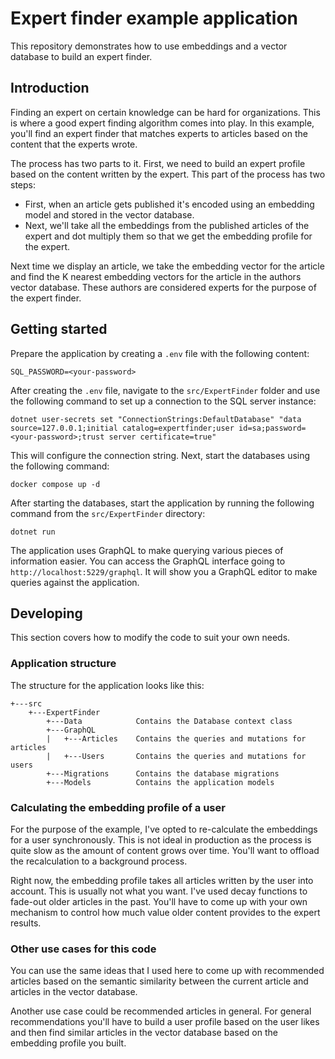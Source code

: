 # Expert finder example application

This repository demonstrates how to use embeddings and a vector database to build an expert finder.

## Introduction

Finding an expert on certain knowledge can be hard for organizations. This is where a good expert finding algorithm
comes into play. In this example, you'll find an expert finder that matches experts to articles based on the content
that the experts wrote.

The process has two parts to it. First, we need to build an expert profile based on the content written by the
expert. This part of the process has two steps:

- First, when an article gets published it's encoded using an embedding model and stored in the vector database.
- Next, we'll take all the embeddings from the published articles of the expert and dot multiply them so that we get
  the embedding profile for the expert.

Next time we display an article, we take the embedding vector for the article and find the K nearest embedding vectors
for the article in the authors vector database. These authors are considered experts for the purpose of the expert finder.

## Getting started

Prepare the application by creating a `.env` file with the following content:

```shell
SQL_PASSWORD=<your-password>
```

After creating the `.env` file, navigate to the `src/ExpertFinder` folder and use the following command to set up
a connection to the SQL server instance:

```shell
dotnet user-secrets set "ConnectionStrings:DefaultDatabase" "data source=127.0.0.1;initial catalog=expertfinder;user id=sa;password=<your-password>;trust server certificate=true"
```

This will configure the connection string. Next, start the databases using the following command:

```shell
docker compose up -d
```

After starting the databases, start the application by running the following command from the `src/ExpertFinder` directory:

```shell
dotnet run
```

The application uses GraphQL to make querying various pieces of information easier. You can access the GraphQL interface
going to `http://localhost:5229/graphql`. It will show you a GraphQL editor to make queries against the application.

## Developing

This section covers how to modify the code to suit your own needs.

### Application structure

The structure for the application looks like this:

```plaintext
+---src
    +---ExpertFinder
        +---Data            Contains the Database context class
        +---GraphQL
        |   +---Articles    Contains the queries and mutations for articles
        |   +---Users       Contains the queries and mutations for users
        +---Migrations      Contains the database migrations
        +---Models          Contains the application models
```

### Calculating the embedding profile of a user

For the purpose of the example, I've opted to re-calculate the embeddings for a user synchronously. This is not ideal
in production as the process is quite slow as the amount of content grows over time. You'll want to offload the
recalculation to a background process.

Right now, the embedding profile takes all articles written by the user into account. This is usually not what you want.
I've used decay functions to fade-out older articles in the past. You'll have to come up with your own mechanism to
control how much value older content provides to the expert results.

### Other use cases for this code

You can use the same ideas that I used here to come up with recommended articles based on the semantic similarity between
the current article and articles in the vector database.

Another use case could be recommended articles in general. For general recommendations you'll have to build a user profile
based on the user likes and then find similar articles in the vector database based on the embedding profile you built.
